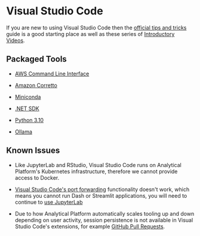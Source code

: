 # Visual Studio Code

If you are new to using Visual Studio Code then the [official tips and tricks ](https://code.visualstudio.com/docs/getstarted/tips-and-tricks) guide is a good starting place as well as these series of [Introductory Videos](https://code.visualstudio.com/docs/getstarted/introvideos).

## Packaged Tools

* [AWS Command Line Interface](https://docs.aws.amazon.com/cli/)

* [Amazon Corretto](https://aws.amazon.com/corretto)

* [Miniconda](https://docs.anaconda.com/free/miniconda/index.html)

* [.NET SDK](https://learn.microsoft.com/en-us/dotnet/core/sdk)

* [Python 3.10](https://www.python.org/downloads/release/python-3100/)

* [Ollama](/tools/visual-studio-code/ollama)

## Known Issues

* Like JupyterLab and RStudio, Visual Studio Code runs on Analytical Platform's Kubernetes infrastructure, therefore we cannot provide access to Docker.

* [Visual Studio Code's port forwarding](https://code.visualstudio.com/docs/editor/port-forwarding) functionality doesn't work, which means you cannot run Dash or Streamlit applications, you will need to continue to [use JupyterLab](https://user-guidance.analytical-platform.service.justice.gov.uk/appendix/dash.html#running-your-app-within-jupyter)

* Due to how Analytical Platform automatically scales tooling up and down depending on user activity, session persistence is not available in Visual Studio Code's extensions, for example [GitHub Pull Requests](https://marketplace.visualstudio.com/items?itemName=GitHub.vscode-pull-request-github).
